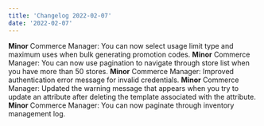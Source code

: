 ```yaml
---
title: 'Changelog 2022-02-07'
date: '2022-02-07'
---
```

**Minor** Commerce Manager: You can now select usage limit type and maximum uses when bulk generating promotion codes.
**Minor** Commerce Manager: You can now use pagination to navigate through store list when you have more than 50 stores.
**Minor** Commerce Manager: Improved authentication error message for invalid credentials.
**Minor** Commerce Manager: Updated the warning message that appears when you try to update an attribute after deleting the template associated with the attribute.
**Minor** Commerce Manager: You can now paginate through inventory management log.
